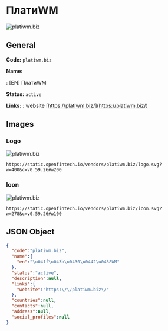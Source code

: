
# ПлатиWM 
![platiwm.biz](https://static.openfintech.io/vendors/platiwm.biz/logo.svg?w=400&c=v0.59.26#w200)  

## General 
 
**Code:** `platiwm.biz` 
 
**Name:** 
 
:	[EN] ПлатиWM 
 
**Status:** `active` 
 
**Links:** 
: website [https://platiwm.biz/](https://platiwm.biz/) 
 

## Images 

### Logo 
 
![platiwm.biz](https://static.openfintech.io/vendors/platiwm.biz/logo.svg?w=400&c=v0.59.26#w200)  

```
https://static.openfintech.io/vendors/platiwm.biz/logo.svg?w=400&c=v0.59.26#w200
```  

### Icon 
 
![platiwm.biz](https://static.openfintech.io/vendors/platiwm.biz/icon.svg?w=278&c=v0.59.26#w100)  

```
https://static.openfintech.io/vendors/platiwm.biz/icon.svg?w=278&c=v0.59.26#w100
```  

## JSON Object 

```json
{
  "code":"platiwm.biz",
  "name":{
    "en":"\u041f\u043b\u0430\u0442\u0438WM"
  },
  "status":"active",
  "description":null,
  "links":{
    "website":"https:\/\/platiwm.biz\/"
  },
  "countries":null,
  "contacts":null,
  "address":null,
  "social_profiles":null
}
```  
